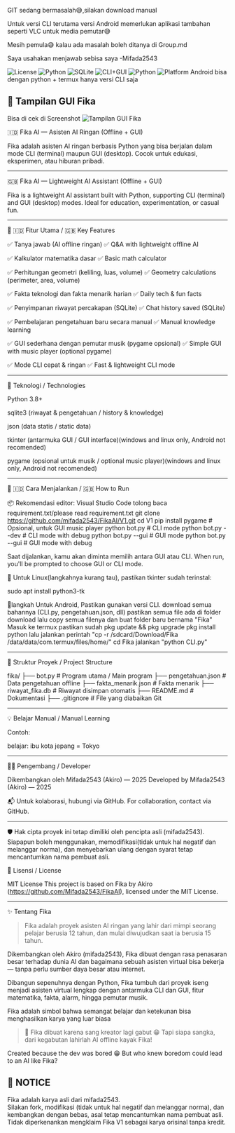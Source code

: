 GIT sedang bermasalah😅,silakan download manual

Untuk versi CLI terutama versi Android memerlukan aplikasi tambahan seperti VLC untuk media pemutar😅

Mesih pemula😅 kalau ada masalah boleh ditanya di Group.md

Saya usahakan menjawab sebisa saya -Mifada2543

![License](https://img.shields.io/github/license/mifada2543/FikaAI)
![Python](https://img.shields.io/badge/Built%20With-Python%203-blue)
![SQLite](https://img.shields.io/badge/Storage-SQLite-lightgrey)
![CLI+GUI](https://img.shields.io/badge/Modes-CLI%20%7C%20GUI-brightgreen)
![Python](https://img.shields.io/badge/Python-3.8%2B-blue)
![Platform](https://img.shields.io/badge/Platform-Windows%20%7C%20Linux%20%7C%20Android-lightgrey)
Android bisa dengan python + termux hanya versi CLI saja

## 📸 Tampilan GUI Fika

Bisa di cek di Screenshot
![Tampilan GUI Fika](https://github.com/mifada2543/FikaAI/blob/main/Screenshot/17505724575876390207229960351747.jpg)

🇮🇩 Fika AI — Asisten AI Ringan (Offline + GUI)

Fika adalah asisten AI ringan berbasis Python yang bisa berjalan dalam mode CLI (terminal) maupun GUI (desktop). Cocok untuk edukasi, eksperimen, atau hiburan pribadi.


---

🇬🇧 Fika AI — Lightweight AI Assistant (Offline + GUI)

Fika is a lightweight AI assistant built with Python, supporting CLI (terminal) and GUI (desktop) modes. Ideal for education, experimentation, or casual fun.


---

🎯 🇮🇩 Fitur Utama / 🇬🇧 Key Features

✅ Tanya jawab (AI offline ringan)
✅ Q&A with lightweight offline AI

✅ Kalkulator matematika dasar
✅ Basic math calculator

✅ Perhitungan geometri (keliling, luas, volume)
✅ Geometry calculations (perimeter, area, volume)

✅ Fakta teknologi dan fakta menarik harian
✅ Daily tech & fun facts

✅ Penyimpanan riwayat percakapan (SQLite)
✅ Chat history saved (SQLite)

✅ Pembelajaran pengetahuan baru secara manual
✅ Manual knowledge learning

✅ GUI sederhana dengan pemutar musik (pygame opsional)
✅ Simple GUI with music player (optional pygame)

✅ Mode CLI cepat & ringan
✅ Fast & lightweight CLI mode



---

🧠 Teknologi / Technologies

Python 3.8+

sqlite3 (riwayat & pengetahuan / history & knowledge)

json (data statis / static data)

tkinter (antarmuka GUI / GUI interface)(windows and linux only, Android not recomended)

pygame (opsional untuk musik / optional music player)(windows and linux only, Android not recomended)



---

🔧 🇮🇩 Cara Menjalankan / 🇬🇧 How to Run

📦 Rekomendasi editor: Visual Studio Code
tolong baca requirement.txt/please read requirement.txt
git clone https://github.com/mifada2543/FikaAI/V1.git
cd V1
pip install pygame     # Opsional, untuk GUI music player
python bot.py          # CLI mode
python bot.py --dev    # CLI mode with debug
python bot.py --gui    # GUI mode
python bot.py --gui    # GUI mode with debug

Saat dijalankan, kamu akan diminta memilih antara GUI atau CLI.
When run, you'll be prompted to choose GUI or CLI mode.

📝 Untuk Linux(langkahnya kurang tau), pastikan tkinter sudah terinstal:

sudo apt install python3-tk

📝langkah Untuk Android, Pastikan gunakan versi CLI.
download semua bahannya (CLI.py, pengetahuan.json, dll)
pastikan semua file ada di folder download
lalu copy semua filenya dan buat folder baru bernama "Fika"
Masuk ke termux pastikan sudah pkg update && pkg upgrade
pkg install python
lalu jalankan perintah "cp -r /sdcard/Download/Fika /data/data/com.termux/files/home/"
cd Fika
jalankan "python CLI.py"

---

📂 Struktur Proyek / Project Structure

fika/
├── bot.py                 # Program utama / Main program
├── pengetahuan.json       # Data pengetahuan offline
├── fakta_menarik.json     # Fakta menarik
├── riwayat_fika.db        # Riwayat disimpan otomatis
├── README.md              # Dokumentasi
├── .gitignore             # File yang diabaikan Git


---

💡 Belajar Manual / Manual Learning

Contoh:

belajar: ibu kota jepang = Tokyo


---

👨‍💻 Pengembang / Developer

Dikembangkan oleh Mifada2543 (Akiro) — 2025
Developed by Mifada2543 (Akiro) — 2025

📬 Untuk kolaborasi, hubungi via GitHub.
For collaboration, contact via GitHub.


---

🛡️ Hak cipta proyek ini tetap dimiliki oleh pencipta asli (mifada2543).  
Siapapun boleh menggunakan, memodifikasi(tidak untuk hal negatif dan melanggar norma), dan menyebarkan ulang dengan syarat tetap mencantumkan nama pembuat asli.

📄 Lisensi / License

MIT License
This project is based on Fika by Akiro (https://github.com/Mifada2543/FikaAI), licensed under the MIT License.

---
✨ Tentang Fika

> Fika adalah proyek asisten AI ringan yang lahir dari mimpi seorang pelajar berusia 12 tahun, dan mulai diwujudkan saat ia berusia 15 tahun.

Dikembangkan oleh Akiro (mifada2543), Fika dibuat dengan rasa penasaran besar terhadap dunia AI dan bagaimana sebuah asisten virtual bisa bekerja — tanpa perlu sumber daya besar atau internet.

Dibangun sepenuhnya dengan Python, Fika tumbuh dari proyek iseng menjadi asisten virtual lengkap dengan antarmuka CLI dan GUI, fitur matematika, fakta, alarm, hingga pemutar musik.

Fika adalah simbol bahwa semangat belajar dan ketekunan bisa menghasilkan karya yang luar biasa

> 📝 Fika dibuat karena sang kreator lagi gabut 😁
Tapi siapa sangka, dari kegabutan lahirlah AI offline kayak Fika!

Created because the dev was bored 😁
But who knew boredom could lead to an AI like Fika?

## 📢 NOTICE

Fika adalah karya asli dari mifada2543.  
Silakan fork, modifikasi (tidak untuk hal negatif dan melanggar norma), dan kembangkan dengan bebas, asal tetap mencantumkan nama pembuat asli.  
Tidak diperkenankan mengklaim Fika V1 sebagai karya orisinal tanpa kredit.
